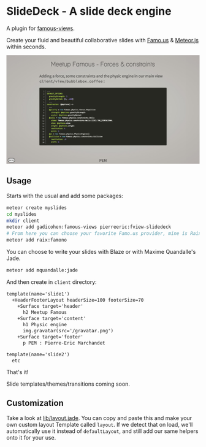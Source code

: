 # SlideDeck - A slide deck engine
A plugin for [famous-views](http://famous-views.meteor.com/).

Create your fluid and beautiful collaborative slides with
[Famo.us](http://famo.us/) & [Meteor.js](https://www.meteor.com/) within seconds.

![Example of slides](https://raw.githubusercontent.com/PEM--/MeetupFamousSlides/master/private/doc/slides.jpg)

## Usage
Starts with the usual and add some packages:
```bash
meteor create myslides
cd myslides
mkdir client
meteor add gadicohen:famous-views pierreeric:fview-slidedeck
# From here you can choose your favorite Famo.us provider, mine is Raix's one.
meteor add raix:famono
```

You can choose to write your slides with Blaze or with Maxime Quandalle's Jade.
```bash
meteor add mquandalle:jade
```

And then create in `client` directory:

```jade
template(name='slide1')
  +HeaderFooterLayout headerSize=100 footerSize=70
    +Surface target='header'
      h2 Meetup Famous
    +Surface target='content'
      h1 Physic engine
      img.gravatar(src='/gravatar.png')
    +Surface target='footer'
      p PEM : Pierre-Eric Marchandet
```

```jade
template(name='slide2')
  etc
```

That's it!

Slide templates/themes/transitions coming soon.

## Customization

Take a look at [lib/layout.jade](lib/layout.jade).  You can copy and paste this
and make your own custom layout Template called `layout`.  If we detect that on
load, we'll automatically use it instead of `defaultLayout`, and still add our
same helpers onto it for your use.
